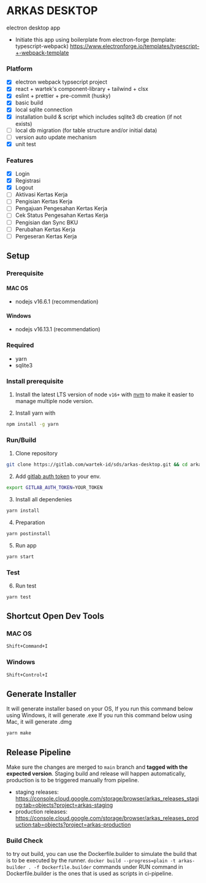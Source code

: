 # ARKAS DESKTOP

electron desktop app

- Initiate this app using boilerplate from electron-forge (template: typescript-webpack) https://www.electronforge.io/templates/typescript-+-webpack-template

### Platform

- [x] electron webpack typsecript project
- [x] react + wartek's component-library + tailwind + clsx
- [x] eslint + prettier + pre-commit (husky)
- [x] basic build
- [x] local sqlite connection
- [x] installation build & script which includes sqlite3 db creation (if not exists)
- [ ] local db migration (for table structure and/or initial data)
- [ ] version auto update mechanism
- [x] unit test

### Features

- [x] Login
- [x] Registrasi
- [x] Logout
- [ ] Aktivasi Kertas Kerja
- [ ] Pengisian Kertas Kerja
- [ ] Pengajuan Pengesahan Kertas Kerja
- [ ] Cek Status Pengesahan Kertas Kerja
- [ ] Pengisian dan Sync BKU
- [ ] Perubahan Kertas Kerja
- [ ] Pergeseran Kertas Kerja

## Setup

### Prerequisite

#### MAC OS

- nodejs v16.6.1 (recommendation)

#### Windows

- nodejs v16.13.1 (recommendation)

### Required

- yarn
- sqlite3

### Install prerequisite

1. Install the latest LTS version of node `v16+` with <a href="https://github.com/nvm-sh/nvm">nvm</a> to make it easier to manage multiple node version.

1. Install yarn with

```bash
npm install -g yarn
```

### Run/Build

1. Clone repository

```bash
git clone https://gitlab.com/wartek-id/sds/arkas-desktop.git && cd arkas-desktop
```

2. Add [gitlab auth token](https://wartek.atlassian.net/wiki/spaces/ENG/pages/1684734334/How+To+Setup+GITLAB+AUTH+TOKEN) to your env.

```bash
export GITLAB_AUTH_TOKEN=YOUR_TOKEN
```

3. Install all dependenies

```bash
yarn install
```

4. Preparation

```bash
yarn postinstall
```

5. Run app

```bash
yarn start
```

### Test

6. Run test

```bash
yarn test
```

## Shortcut Open Dev Tools

### MAC OS

```bash
Shift+Command+I
```

### Windows

```bash
Shift+Control+I
```

## Generate Installer

It will generate installer based on your OS,
If you run this command below using Windows, it will generate .exe
If you run this command below using Mac, it will generate .dmg

```bash
yarn make
```

## Release Pipeline

Make sure the changes are merged to `main` branch and **tagged with the expected version**. Staging build and release will happen automatically, production is to be triggered manually from pipeline.

- staging releases: https://console.cloud.google.com/storage/browser/arkas_releases_staging;tab=objects?project=arkas-staging
- production releases: https://console.cloud.google.com/storage/browser/arkas_releases_production;tab=objects?project=arkas-production

### Build Check

to try out build, you can use the Dockerfile.builder to simulate the build that is to be executed by the runner.
`docker build --progress=plain -t arkas-builder . -f Dockerfile.builder`
commands under RUN command in Dockerfile.builder is the ones that is used as scripts in ci-pipeline.
